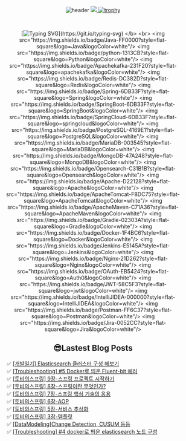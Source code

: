 
<div align="center">
  
![header](https://capsule-render.vercel.app/api?type=venom&color=auto&height=300&section=header&text=Hello%Lima!&fontSize=90)
<a href="https://github.com/devxb/gitanimals">
<img src="https://render.gitanimals.org/farms/lima1016"/>
</a>
[![trophy](https://github-profile-trophy.vercel.app/?username=lima1016&row=1)](https://github.com/lima1016/github-profile-trophy)

<br>   
  
</b> [![Typing SVG](https://readme-typing-svg.demolab.com/?lines=🌱+I’m+currently+learning!)](https://git.io/typing-svg) </b> <br>
<img src="https://img.shields.io/badge/Java-FF0000?style=flat-square&logo=Java&logoColor=white"/>
<img src="https://img.shields.io/badge/python-1313CB?style=flat-square&logo=Python&logoColor=white"/>
<img src="https://img.shields.io/badge/Apachekafka-231F20?style=flat-square&logo=apachekafka&logoColor=white"/>
<img src="https://img.shields.io/badge/Redis-DC382D?style=flat-square&logo=Redis&logoColor=white"/>
<img src="https://img.shields.io/badge/Spring-6DB33F?style=flat-square&logo=Spring&logoColor=white"/>
<img src="https://img.shields.io/badge/SpringBoot-6DB33F?style=flat-square&logo=SpringBoot&logoColor=white"/>
<img src="https://img.shields.io/badge/SpringCloud-6DB33F?style=flat-square&logo=springcloud&logoColor=white"/>
<img src="https://img.shields.io/badge/PostgreSQL-4169E1?style=flat-square&logo=PostgreSQL&logoColor=white"/>
<img src="https://img.shields.io/badge/MariaDB-003545?style=flat-square&logo=MariaDB&logoColor=white"/>
<img src="https://img.shields.io/badge/MongoDB-47A248?style=flat-square&logo=MongoDB&logoColor=white"/>
<img src="https://img.shields.io/badge/Opensearch-C31B1B?style=flat-square&logo=Opensearch&logoColor=white"/>
<img src="https://img.shields.io/badge/Apache-D22128?style=flat-square&logo=Apache&logoColor=white"/>
<img src="https://img.shields.io/badge/ApacheTomcat-F8DC75?style=flat-square&logo=ApacheTomcat&logoColor=white"/>
<img src="https://img.shields.io/badge/ApacheMaven-C71A36?style=flat-square&logo=ApacheMaven&logoColor=white"/>
<img src="https://img.shields.io/badge/Gradle-02303A?style=flat-square&logo=Gradle&logoColor=white"/>
<img src="https://img.shields.io/badge/Docker-1F4BC6?style=flat-square&logo=Docker&logoColor=white"/>
<img src="https://img.shields.io/badge/Jenkins-E5145A?style=flat-square&logo=Jenkins&logoColor=white"/>
<img src="https://img.shields.io/badge/Nginx-21D262?style=flat-square&logo=Nginx&logoColor=white"/>
<img src="https://img.shields.io/badge/OAuth-EB5424?style=flat-square&logo=Auth0&logoColor=white"/>
<img src="https://img.shields.io/badge/JWT-58C5F3?style=flat-square&logo=jwt&logoColor=white"/>
<img src="https://img.shields.io/badge/IntelliJIDEA-000000?style=flat-square&logo=IntelliJIDEA&logoColor=white"/>
<img src="https://img.shields.io/badge/Postman-FF6C37?style=flat-square&logo=Postman&logoColor=white"/>
<img src="https://img.shields.io/badge/Jira-0052CC?style=flat-square&logo=Jira&logoColor=white"/>

## 😎Lastest Blog Posts
</div>

<ul>✅ <a href='https://lima1016.tistory.com/215' target='_blank'>[개발일기] Elasticsearch 클러스터 구성 해보기</a><br>✅ <a href='https://lima1016.tistory.com/212' target='_blank'>[Troubleshooting] #5 Docker로 띄운  Fluent-bit 에러</a><br>✅ <a href='https://lima1016.tistory.com/213' target='_blank'>[토비의스프링] 9장-스프링 프로젝트 시작하기</a><br>✅ <a href='https://lima1016.tistory.com/211' target='_blank'>[토비의스프링] 8장-스프링이란 무엇인가?</a><br>✅ <a href='https://lima1016.tistory.com/210' target='_blank'>[토비의스프링] 7장-스프링 핵심 기술의 응용</a><br>✅ <a href='https://lima1016.tistory.com/209' target='_blank'>[토비의스프링] 6장-AOP</a><br>✅ <a href='https://lima1016.tistory.com/208' target='_blank'>[토비의스프링] 5장-서비스 추상화</a><br>✅ <a href='https://lima1016.tistory.com/202' target='_blank'>[토비의스프링] 3장-템플릿</a><br>✅ <a href='https://lima1016.tistory.com/206' target='_blank'>[DataModeling]Change Detection, CUSUM 등등</a><br>✅ <a href='https://lima1016.tistory.com/205' target='_blank'>[Troubleshooting] #4 docker로 띄운 elasticsearch 노드 구성</a><br></ul>